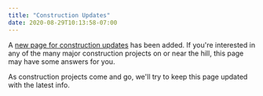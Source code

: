 ```yaml
---
title: "Construction Updates"
date: 2020-08-29T10:13:58-07:00
---
```


A [new page for construction updates](/construction-updates) has been added. If you're interested in any of the many major construction projects on or near the hill, this page may have some answers for you.

As construction projects come and go, we'll try to keep this page updated with the latest info.

